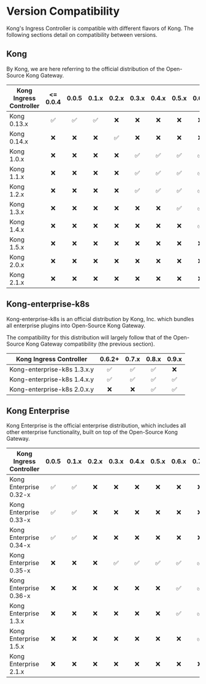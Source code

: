 # Version Compatibility

Kong's Ingress Controller is compatible with different flavors of Kong.
The following sections detail on compatibility between versions.

## Kong

By Kong, we are here referring to the official distribution of the Open-Source
Kong Gateway.

| Kong Ingress Controller  | <= 0.0.4           | 0.0.5              | 0.1.x              | 0.2.x              | 0.3.x              | 0.4.x              | 0.5.x              | 0.6.x              | 0.7.x              | 0.8.x              | 0.9.x              |
|--------------------------|:------------------:|:------------------:|:------------------:|:------------------:|:------------------:|:------------------:|:------------------:|:------------------:|:------------------:|:------------------:|:------------------:|
| Kong 0.13.x              | :white_check_mark: | :white_check_mark: | :white_check_mark: | :x:                | :x:                | :x:                | :x:                | :x:                | :x:                | :x:                | :x:                |
| Kong 0.14.x              | :x:                | :x:                | :x:                | :white_check_mark: | :x:                | :x:                | :x:                | :x:                | :x:                | :x:                | :x:                |
| Kong 1.0.x               | :x:                | :x:                | :x:                | :x:                | :white_check_mark: | :white_check_mark: | :white_check_mark: | :white_check_mark: | :white_check_mark: | :x:                | :x:                |
| Kong 1.1.x               | :x:                | :x:                | :x:                | :x:                | :white_check_mark: | :white_check_mark: | :white_check_mark: | :white_check_mark: | :white_check_mark: | :x:                | :x:                |
| Kong 1.2.x               | :x:                | :x:                | :x:                | :x:                | :white_check_mark: | :white_check_mark: | :white_check_mark: | :white_check_mark: | :white_check_mark: | :white_check_mark: | :x:                |
| Kong 1.3.x               | :x:                | :x:                | :x:                | :x:                | :x:                | :x:                | :white_check_mark: | :white_check_mark: | :white_check_mark: | :white_check_mark: | :x:                |
| Kong 1.4.x               | :x:                | :x:                | :x:                | :x:                | :x:                | :x:                | :x:                | :white_check_mark: | :white_check_mark: | :white_check_mark: | :white_check_mark: |
| Kong 1.5.x               | :x:                | :x:                | :x:                | :x:                | :x:                | :x:                | :x:                | :x:                | :white_check_mark: | :white_check_mark: | :white_check_mark: |
| Kong 2.0.x               | :x:                | :x:                | :x:                | :x:                | :x:                | :x:                | :x:                | :x:                | :white_check_mark: | :white_check_mark: | :white_check_mark: |
| Kong 2.1.x               | :x:                | :x:                | :x:                | :x:                | :x:                | :x:                | :x:                | :x:                | :x:                | :x:                | :white_check_mark: |

## Kong-enterprise-k8s

Kong-enterprise-k8s is an official distribution by Kong, Inc. which bundles
all enterprise plugins into Open-Source Kong Gateway.

The compatibility for this distribution will largely follow that of the
Open-Source Kong Gateway compatibility (the previous section).

| Kong Ingress Controller     | 0.6.2+             | 0.7.x              | 0.8.x              | 0.9.x              |
|-----------------------------|:------------------:|:------------------:|:------------------:|:------------------:|
| Kong-enterprise-k8s 1.3.x.y | :white_check_mark: | :white_check_mark: | :white_check_mark: | :x:                |
| Kong-enterprise-k8s 1.4.x.y | :white_check_mark: | :white_check_mark: | :white_check_mark: | :white_check_mark: |
| Kong-enterprise-k8s 2.0.x.y | :x:                | :x:                | :white_check_mark: | :white_check_mark: |

## Kong Enterprise

Kong Enterprise is the official enterprise distribution, which includes all
other enterprise functionality, built on top of the Open-Source Kong Gateway.

| Kong Ingress Controller  | 0.0.5              | 0.1.x              | 0.2.x              | 0.3.x              | 0.4.x              | 0.5.x              | 0.6.x              | 0.7.x              | 0.8.x              | 0.9.x              |
|--------------------------|:------------------:|:------------------:|:------------------:|:------------------:|:------------------:|:------------------:|:------------------:|:------------------:|:------------------:|:------------------:|
| Kong Enterprise 0.32-x   | :white_check_mark: | :white_check_mark: | :x:                | :x:                | :x:                | :x:                | :x:                | :x:                | :x:                | :x:                |
| Kong Enterprise 0.33-x   | :white_check_mark: | :white_check_mark: | :x:                | :x:                | :x:                | :x:                | :x:                | :x:                | :x:                | :x:                |
| Kong Enterprise 0.34-x   | :white_check_mark: | :white_check_mark: | :x:                | :x:                | :x:                | :x:                | :x:                | :x:                | :x:                | :x:                |
| Kong Enterprise 0.35-x   | :x:                | :x:                | :x:                | :white_check_mark: | :white_check_mark: | :white_check_mark: | :white_check_mark: | :white_check_mark: | :x:                | :x:                |
| Kong Enterprise 0.36-x   | :x:                | :x:                | :x:                | :x:                | :x:                | :x:                | :white_check_mark: | :white_check_mark: | :white_check_mark: | :x:                |
| Kong Enterprise 1.3.x    | :x:                | :x:                | :x:                | :x:                | :x:                | :x:                | :white_check_mark: | :white_check_mark: | :white_check_mark: | :x:                |
| Kong Enterprise 1.5.x    | :x:                | :x:                | :x:                | :x:                | :x:                | :x:                | :x:                | :white_check_mark: | :white_check_mark: | :white_check_mark: |
| Kong Enterprise 2.1.x    | :x:                | :x:                | :x:                | :x:                | :x:                | :x:                | :x:                | :x:                | :x:                | :white_check_mark: |
